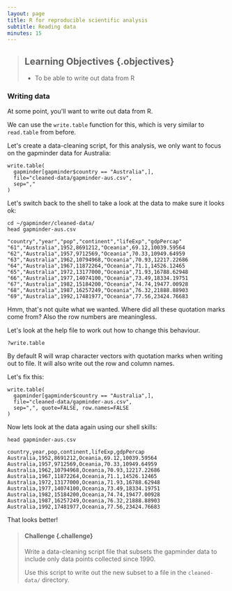 ```yaml
---
layout: page
title: R for reproducible scientific analysis
subtitle: Reading data
minutes: 15
---
```


> ## Learning Objectives {.objectives}
>
> * To be able to write out data from R
>

### Writing data

At some point, you'll want to write out data from R.

We can use the `write.table` function for this, which is
very similar to `read.table` from before.

Let's create a data-cleaning script, for this analysis, we
only want to focus on the gapminder data for Australia:

~~~ {.r}
write.table(
  gapminder[gapminder$country == "Australia",],
  file="cleaned-data/gapminder-aus.csv",
  sep=","
)
~~~

Let's switch back to the shell to take a look at the data to make sure it looks
ok:

~~~ {.shell}
cd ~/gapminder/cleaned-data/
head gapminder-aus.csv
~~~

~~~ {.output}
"country","year","pop","continent","lifeExp","gdpPercap"
"61","Australia",1952,8691212,"Oceania",69.12,10039.59564
"62","Australia",1957,9712569,"Oceania",70.33,10949.64959
"63","Australia",1962,10794968,"Oceania",70.93,12217.22686
"64","Australia",1967,11872264,"Oceania",71.1,14526.12465
"65","Australia",1972,13177000,"Oceania",71.93,16788.62948
"66","Australia",1977,14074100,"Oceania",73.49,18334.19751
"67","Australia",1982,15184200,"Oceania",74.74,19477.00928
"68","Australia",1987,16257249,"Oceania",76.32,21888.88903
"69","Australia",1992,17481977,"Oceania",77.56,23424.76683
~~~

Hmm, that's not quite what we wanted. Where did all these
quotation marks come from? Also the row numbers are 
meaningless.

Let's look at the help file to work out how to change this
behaviour.

~~~ {.r}
?write.table
~~~

By default R will wrap character vectors with quotation marks
when writing out to file. It will also write out the row and
column names.

Let's fix this:

~~~ {.r}
write.table(
  gapminder[gapminder$country == "Australia",],
  file="cleaned-data/gapminder-aus.csv",
  sep=",", quote=FALSE, row.names=FALSE
)
~~~

Now lets look at the data again using our shell skills:

~~~ {.shell}
head gapminder-aus.csv
~~~

~~~ {.output}
country,year,pop,continent,lifeExp,gdpPercap
Australia,1952,8691212,Oceania,69.12,10039.59564
Australia,1957,9712569,Oceania,70.33,10949.64959
Australia,1962,10794968,Oceania,70.93,12217.22686
Australia,1967,11872264,Oceania,71.1,14526.12465
Australia,1972,13177000,Oceania,71.93,16788.62948
Australia,1977,14074100,Oceania,73.49,18334.19751
Australia,1982,15184200,Oceania,74.74,19477.00928
Australia,1987,16257249,Oceania,76.32,21888.88903
Australia,1992,17481977,Oceania,77.56,23424.76683
~~~

That looks better!

> #### Challenge {.challenge}
>
> Write a data-cleaning script file that subsets the gapminder
> data to include only data points collected since 1990.
> 
> Use this script to write out the new subset to a file
> in the `cleaned-data/` directory. 
> 

